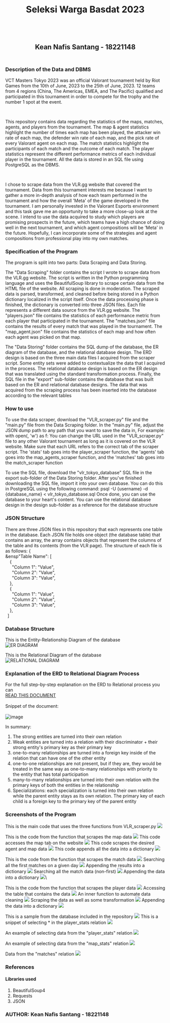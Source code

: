 <h1 align="center">
  <br>
  Seleksi Warga Basdat 2023
  <br>
  <br>
</h1>

<h2 align="center">
  <br>
  Kean Nafis Santang - 18221148
  <br>
  <br>
</h2>



### Description of the Data and DBMS
<p>
  VCT Masters Tokyo 2023 was an official Valorant tournament held by Riot Games from the 10th of June, 2023 to the 25th of June, 2023. 12 teams from 4 regions (China, The Americas, EMEA, and The Pacific) qualified and participated in this tournament in order to compete for the trophy and the number 1 spot at the event. 
</p>
<br>

<p>
  This repository contains data regarding the statistics of the maps, matches, agents, and players from the tournament. The map & agent statistics highlight the number of times each map has been played, the attacker win rate of each map, the defender win rate of each map, and the pick rate of every Valorant agent on each map. The match statistics highlight the participants of each match and the outcome of each match. The player statistics represent the different performance metrics of each individual player in the tournament. All the data is stored in an SQL file using PostgreSQL as the DBMS.
</p>
<br>

<p>
  I chose to scrape data from the VLR.gg website that covered the tournament. Data from this tournament interests me because I want to gather a more in-depth analysis of how each team performed in the tournament and how the overall 'Meta' of the game developed in the tournament. I am personally invested in the Valorant Esports environment and this task gave me an opportunity to take a more close-up look at the scene. I intend to use the data acquired to study which players are promising prospects in the future, which teams have a high chance of doing well in the next tournament, and which agent compositions will be 'Meta' in the future. Hopefully, I can incorporate some of the strategies and agent compositions from professional play into my own matches.
</p>

### Specification of the Program
<p>
  The program is split into two parts: Data Scraping and Data Storing. 
  
  The "Data Scraping" folder contains the script I wrote to scrape data from the VLR.gg website. The script is written in the Python programming language and uses the BeautifulSoup library to scrape certain data from the HTML file of the website. All scraping is done in moderation. The scraped data is parsed, transformed, and cleaned before being stored in a Python dictionary localized in the script itself. Once the data processing phase is finished, the dictionary is converted into three JSON files. Each file represents a different data source from the VLR.gg website. The "players.json" file contains the statistics of each performance metric from each player that participated in the tournament. The "matches.json" file contains the results of every match that was played in the tournament. The "map_agent.json" file contains the statistics of each map and how often each agent was picked on that map.

  The "Data Storing" folder contains the SQL dump of the database, the ER diagram of the database, and the relational database design. The ERD design is based on the three main data files I acquired from the scraper script. Some entity sets were added to contextualize the data that I acquired in the process. The relational database design is based on the ER design that was translated using the standard transformation process. Finally, the SQL file in the "export" sub-folder contains the database that was built based on the ER and relational database designs. The data that was acquired from the scraping process has been inserted into the database according to the relevant tables
</p>

### How to use
<p>
  To use the data scraper, download the "VLR_scraper.py" file and the "main.py" file from the Data Scraping folder. In the "main.py" file, adjust the JSON dump path to any path that you want to save the data in, For example:
  with open(<YOUR PATH HERE>, 'w') as f:
    You can change the URL used in the "VLR_scraper.py" file to any other Valorant tournament as long as it is covered on the VLR website. Make sure that each URL refers to the correct tab of the scraper script. The 'stats' tab goes into the player_scraper function, the 'agents' tab goes into the map_agents_scraper function, and the 'matches' tab goes into the match_scraper function

  To use the SQL file, download the "vlr_tokyo_database" SQL file in the export sub-folder of the Data Storing folder. After you've finished downloading the SQL file, import it into your own database. You can do this in PostgreSQL using the following command:
  psql -U {username} -d {database_name} < vlr_tokyo_database.sql
Once done, you can use the database to your heart's content. You can use the relational database design in the design sub-folder as a reference for the database structure
</p>

### JSON Structure
<p>
  There are three JSON files in this repository that each represents one table in the database. Each JSON file holds one object (the database table) that contains an array, the array contains objects that represent the columns of the table and its contents (from the VLR page). The structure of each file is as follows:
  { <br>
    &ensp"Table Name": [ <br>
        &ensp;&ensp;{ <br>
          &ensp;&ensp;&ensp;"Column 1": "Value", <br>
          &ensp;&ensp;&ensp;"Column 2": "Value", <br>
          &ensp;&ensp;&ensp;"Column 3": "Value", <br>
        &ensp;&ensp;}, <br>
        &ensp;&ensp;{ <br>
          &ensp;&ensp;&ensp;"Column 1": "Value", <br>
          &ensp;&ensp;&ensp;"Column 2": "Value", <br>
          &ensp;&ensp;&ensp;"Column 3": "Value", <br>
        &ensp;&ensp;}, <br>
    &ensp;] <br>
</p>


### Database Structure
<p>
  This is the Entity-Relationship Diagram of the database <br>
  <img src='/Data Storing/design/VLR_ERD.png' title="ER DIAGRAM">

  This is the Relational Diagram of the database <br>
  <img src='/Data Storing/design/VLR_Relational.png' title="RELATIONAL DIAGRAM">
</p>

### Explanation of the ERD to Relational Diagram Process
For the full step-by-step explanation on the ERD to Relational process you can <br>
<a href='https://docs.google.com/document/d/1Mb3ZZDUXXIagf17eEDmtMFo0wlgui2ADBjK_Nw-NXo0/edit?usp=sharing'>READ THIS DOCUMENT </a>
<br>
<br>
Snippet of the document: <br> <br>
![image](https://github.com/Kean1202/Seleksi-2023-Tugas-1/assets/88710618/cfe23e35-7ef7-47b0-ad60-0322b6670d15)


In summary:
1. The strong entities are turned into their own relation
2. Weak entities are turned into a relation with their discriminator + their strong entity's primary key as their primary key
3. one-to-many relationships are turned into a foreign key inside of the relation that can have one of the other entity
4. one-to-one relationships are not present, but if they are, they would be treated in the same way as one-to-many relationships with priority to the entity that has total participation
5. many-to-many relationships are turned into their own relation with the primary keys of both the entities in the relationship
6. Specializations: each specialization is turned into their own relation while the parent entity stays as its own relation. The primary key of each child is a foreign key to the primary key of the parent entity

### Screenshots of the Program
<p>
  This is the main code that uses the three functions from VLR_scraper.py
  <img src='/Data Scraping/screenshot/main_code.png'>



  This is the code from the function that scrapes the map data
  <img src='/Data Scraping/screenshot/soup_maps_init.png'>
  This code accesses the map tab on the website
  <img src='/Data Scraping/screenshot/soup_maps_access.png'>
  This code scrapes the desired agent and map data
  <img src='/Data Scraping/screenshot/soup_maps_agent_search.png'>
  This code appends all the data into a dictionary
  <img src='/Data Scraping/screenshot/soup_maps_append.png'>




  This is the code from the function that scrapes the match data
  <img src='/Data Scraping/screenshot/soup_matches_init_1.png'>
  Searching all the first matches on a given day
  <img src='/Data Scraping/screenshot/soup_matches_data_search.png'>
  Appending the results into a dictionary
  <img src='/Data Scraping/screenshot/soup_matches_append_1.png'>
  Searching all the match data (non-first)
  <img src='/Data Scraping/screenshot/soup_matches_data_search_2.png'>
  Appending the data into a dictionary
  <img src='/Data Scraping/screenshot/soup_matches_append_2.png'>\



  This is the code from the function that scrapes the player data
  <img src='/Data Scraping/screenshot/soup_player_init.png'>
  Accessing the table that contains the data
  <img src='/Data Scraping/screenshot/soup_player_table.png'>
  An inner function to automate data cleaning
  <img src='/Data Scraping/screenshot/soup_player_innerfunc.png'>
  Scraping the data as well as some transformation
  <img src='/Data Scraping/screenshot/soup_player_scraping.png'>
  Appending the data into a dictionary
  <img src='/Data Scraping/screenshot/soup_player_insert.png'>


  This is a sample from the database included in the repository
  <img src='/Data Storing/screenshot/vlr_sql_tables.png'>
  This is a snippet of selecting * in the player_stats relation
  <img src='/Data Storing/screenshot/vlr_sql_players_full.png'>
  
  An example of selecting data from the "player_stats" relation
  <img src='/Data Storing/screenshot/vlr_sql_players_selected.png'>

  An example of selecting data from the "map_stats" relation
  <img src='/Data Storing/screenshot/vlr_sql_map_selection.png'>

  Data from the "matches" relation
  <img src='/Data Storing/screenshot/vlr_sql_matches.png'>
</p>

### References
#### Libraries used
1. BeautifulSoup4
2. Requests
3. JSON

### AUTHOR: Kean Nafis Santang - 18221148

